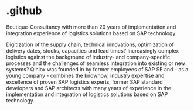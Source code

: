 # .github

Boutique-Consultancy with more than 20 years of implementation and integration experience of logistics solutions based on SAP technology.

Digitization of the supply chain, technical innovations, optimization of delivery dates, stocks, capacities and lead times? Increasingly complex logistics against the background of industry- and company-specific processes and the challenges of seamless integration into existing or new systems?
Qinlox was founded in by former employees of SAP SE and - as a young company - combines the knowhow, industry expertise and excellence of proven SAP logistics experts, former SAP standard developers and SAP architects with many years of experience in the implementation and integration of logistics solutions based on SAP technology.
